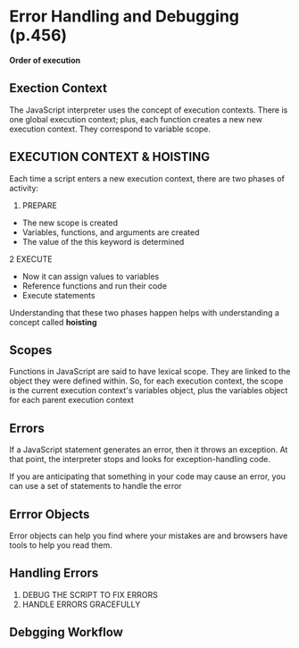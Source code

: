 # Error Handling and Debugging (p.456)
**Order of execution**

## Exection Context
The JavaScript interpreter uses the concept of execution contexts.
There is one global execution context; plus, each function creates a new
new execution context. They correspond to variable scope.

## EXECUTION CONTEXT & HOISTING
Each time a script enters a new execution context, there are two phases
of activity:

1. PREPARE
* The new scope is created
* Variables, functions, and arguments are created
* The value of the this keyword is determined

2 EXECUTE
* Now it can assign values to variables
* Reference functions and run their code
* Execute statements

Understanding that these two phases happen helps with understanding a concept called **hoisting**

## Scopes
Functions in JavaScript are said to have lexical scope. They are linked to the object they were defined within. So, for each execution context, the scope is the current execution context's variables object, plus the
variables object for each parent execution context

## Errors 
If a JavaScript statement generates an error, then it throws an exception. At that point, the interpreter stops and looks for exception-handling code.

If you are anticipating that something in your code may cause an error, you can use a set of statements to handle the error

## Errror Objects
Error objects can help you find where your mistakes are and browsers have tools to help you read them.

## Handling Errors
1. DEBUG THE SCRIPT TO FIX ERRORS
2. HANDLE ERRORS GRACEFULLY

## Debgging Workflow


